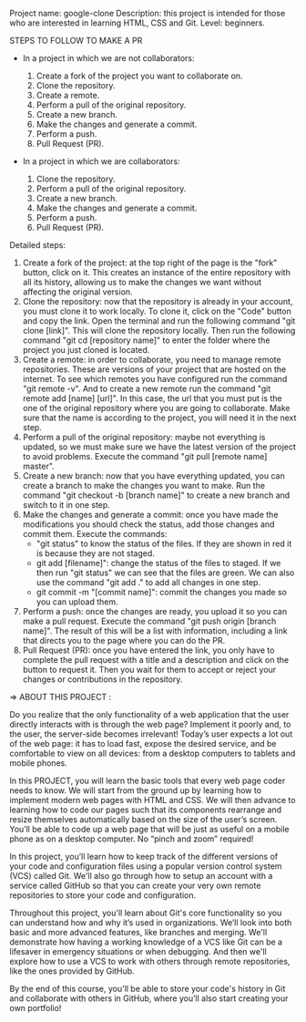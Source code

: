 Project name: google-clone
Description: this project is intended for those who are interested in learning HTML, CSS and Git.
Level: beginners. 

STEPS TO FOLLOW TO MAKE A PR
* In a project in which we are not collaborators:
    1. Create a fork of the project you want to collaborate on.
    2. Clone the repository.
    3. Create a remote.
    4. Perform a pull of the original repository.
    5. Create a new branch.
    6. Make the changes and generate a commit.
    7. Perform a push.
    8. Pull Request (PR).

* In a project in which we are collaborators:
    1. Clone the repository.
    2. Perform a pull of the original repository.
    3. Create a new branch.
    4. Make the changes and generate a commit.
    5. Perform a push.
    6. Pull Request (PR).

Detailed steps: 
1. Create a fork of the project: at the top right of the page is the "fork" button, click on it. This creates an instance of the entire repository with all its history, allowing us to make the changes we want without affecting the original version. 
2. Clone the repository: now that the repository is already in your account, you must clone it to work locally. To clone it, click on the "Code" button and copy the link.
Open the terminal and run the following command "git clone [link]". This will clone the repository locally. Then run the following command "git cd [repository name]" to enter the folder where the project you just cloned is located. 
3. Create a remote: in order to collaborate, you need to manage remote repositories. These are versions of your project that are hosted on the internet.
To see which remotes you have configured run the command "git remote -v". And to create a new remote run the command "git remote add [name] [url]". In this case, the url that you must put is the one of the original repository where you are going to collaborate. Make sure that the name is according to the project, you will need it in the next step.
4. Perform a pull of the original repository: maybe not everything is updated, so we must make sure we have the latest version of the project to avoid problems. Execute the command "git pull [remote name] master".
5. Create a new branch: now that you have everything updated, you can create a branch to make the changes you want to make. Run the command "git checkout -b [branch name]" to create a new branch and switch to it in one step. 
6. Make the changes and generate a commit: once you have made the modifications you should check the status, add those changes and commit them. Execute the commands:
    * "git status" to know the status of the files. If they are shown in red it is because they are not staged.
    * git add [filename]": change the status of the files to staged. If we then run "git status" we can see that the files are green. 
    We can also use the command "git add ." to add all changes in one step.
    * git commit -m "[commit name]": commit the changes you made so you can upload them.
7. Perform a push: once the changes are ready, you upload it so you can make a pull request. Execute the command "git push origin [branch name]". The result of this will be a list with information, including a link that directs you to the page where you can do the PR.
8. Pull Request (PR): once you have entered the link, you only have to complete the pull request with a title and a description and click on the button to request it. Then you wait for them to accept or reject your changes or contributions in the repository. 

=> ABOUT THIS PROJECT :

Do you realize that the only functionality of a web application that the user directly interacts with is through the web page? Implement it poorly and, to the user, the server-side becomes irrelevant! Today’s user expects a lot out of the web page: it has to load fast, expose the desired service, and be comfortable to view on all devices: from a desktop computers to tablets and mobile phones.

In this PROJECT, you will learn the basic tools that every web page coder needs to know. We will start from the ground up by learning how to implement modern web pages with HTML and CSS. We will then advance to learning how to code our pages such that its components rearrange and resize themselves automatically based on the size of the user’s screen. You’ll be able to code up a web page that will be just as useful on a mobile phone as on a desktop computer. No “pinch and zoom” required! 

In this project, you’ll learn how to keep track of the different versions of your code and configuration files using a popular version control system (VCS) called Git. We'll also go through how to setup an account with a service called GitHub so that you can create your very own remote repositories to store your code and configuration. 

Throughout this project, you'll learn about Git's core functionality so you can understand how and why it’s used in organizations. We’ll look into both basic and more advanced features, like branches and merging. We'll demonstrate how having a working knowledge of a VCS like Git can be a lifesaver in emergency situations or when debugging. And then we'll explore how to use a VCS to work with others through remote repositories, like the ones provided by GitHub.

By the end of this course, you'll be able to store your code's history in Git and collaborate with others in GitHub, where you’ll also start creating your own portfolio! 
